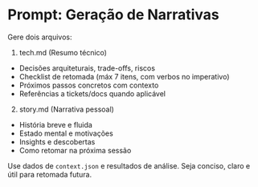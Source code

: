 # Prompt: Geração de Narrativas

Gere dois arquivos:

1) tech.md (Resumo técnico)
- Decisões arquiteturais, trade-offs, riscos
- Checklist de retomada (máx 7 itens, com verbos no imperativo)
- Próximos passos concretos com contexto
- Referências a tickets/docs quando aplicável

2) story.md (Narrativa pessoal)
- História breve e fluida
- Estado mental e motivações
- Insights e descobertas
- Como retomar na próxima sessão

Use dados de `context.json` e resultados de análise.
Seja conciso, claro e útil para retomada futura.

